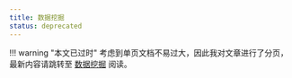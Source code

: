 ```yaml
---
title: 数据挖掘
status: deprecated
---
```


!!! warning "本文已过时"
    考虑到单页文档不易过大，因此我对文章进行了分页，最新内容请跳转至 [数据挖掘](../../base/data-mining/index.md) 阅读。
